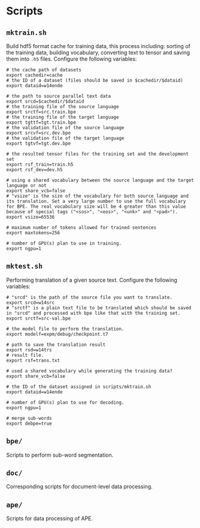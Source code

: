 # Scripts

## `mktrain.sh`

Build hdf5 format cache for training data, this process including: sorting of the training data, building vocabulary, converting text to tensor and saving them into `.h5` files. Configure the following variables:


```
# the cache path of datasets
export cachedir=cache
# the ID of a dataset (files should be saved in $cachedir/$dataid)
export dataid=w14ende

# the path to source parallel text data
export srcd=$cachedir/$dataid
# the training file of the source language
export srctf=src.train.bpe
# the training file of the target language
export tgttf=tgt.train.bpe
# the validation file of the source language
export srcvf=src.dev.bpe
# the validation file of the target language
export tgtvf=tgt.dev.bpe

# the resulted tensor files for the training set and the development set
export rsf_train=train.h5
export rsf_dev=dev.h5

# using a shared vocabulary between the source language and the target language or not
export share_vcb=false
# "vsize" is the size of the vocabulary for both source language and its translation. Set a very large number to use the full vocabulary for BPE. The real vocabulary size will be 4 greater than this value because of special tags ("<sos>", "<eos>", "<unk>" and "<pad>").
export vsize=65536

# maximum number of tokens allowed for trained sentences
export maxtokens=256

# number of GPU(s) plan to use in training.
export ngpu=1
```

## `mktest.sh`

Performing translation of a given source text. Configure the following variables:

```
# "srcd" is the path of the source file you want to translate.
export srcd=w14src
# "srctf" is a plain text file to be translated which should be saved in "srcd" and processed with bpe like that with the training set.
export srctf=src-val.bpe

# the model file to perform the translation.
export modelf=expm/debug/checkpoint.t7

# path to save the translation result
export rsd=w14trs
# result file.
export rsf=trans.txt

# used a shared vocabulary while generating the training data?
export share_vcb=false

# the ID of the dataset assigned in scripts/mktrain.sh
export dataid=w14ende

# number of GPU(s) plan to use for decoding.
export ngpu=1

# merge sub-words
export debpe=true
```

## `bpe/`

Scripts to perform sub-word segmentation.


## `doc/`

Corresponding scripts for document-level data processing.

## `ape/`

Scripts for data processing of APE.
